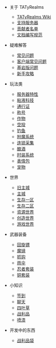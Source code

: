 * 关于 TATyRealms
    * [TATyRealms Wiki](README.md)
    * [支持服务器](donate.md)
	* [贡献者名单](contribute.md)
	* [文档编写规范](norm.md)

* 疑难解答
    * [常见问题](/Help/help.md)
    * [客户端常见问题](/Help/client.md)
    * [基岩版问题](/Help/BEHELP.md)
    * [新手攻略](/Help/strategy.md)
		
* 玩法类
	* [服务器特性](Play/peculiarity/README)
	* [粘液科技](/Play/Slimefun/Slimefun)
	* [通行证](/Play/battlepass/README)
	* [称号](/Play/NameTag/README)
	* [作物](/Play/Corps/README)
	* [空投](/Play/CrazyEnvoys/README)
	* [钓鱼](/Play/fishing/README)
	* [附魔系统](/Play/enchants/README.md)
	* [连锁采集](/Play/veinminer/veinminer)
	* [酿酒](/Play/Brewery/HowPlay)
	* [时装系统](/Play/CosPlay/README)
	* [表情包](/Play/emoji/README)
	* [宠物](/Play/mcpets/README)
	
* 世界
	* [旧主城](/World/old_spawn)
	* [主城](/World/spawn)
	* [生存一区](/World/otd_doungeon)
	* [生存二区](/World/world)
	* [资源世界](/World/world_terra)
	* [创造世界](/World/world_creative)
	* [游戏世界](/World/Arcade)

* 武器装备
	* [回旋镖](/equi/boomerang/README)
	* [魔镜](equi/mirror/README)
	* [抓钩](equi/grapnel/README.md)
	* [雨伞](/equi/umbrella/README.md)
	* [忍者套装](/equi/ninja/README)
	* [铜套装](/equi/copper/README.md)

* 小知识
	* [签到](/tips/signin/README)
	* [聊天](/tisp/chat/README)
	* [四叶草](/tips/four_leaf_clover/README.md)
	* [战利品](tips/loot_bag/README.md)
	* [喷漆](/tips/Sprays/README)


* 开发中的东西
	* [战利品袋](/tips/loot_bag/README.md)